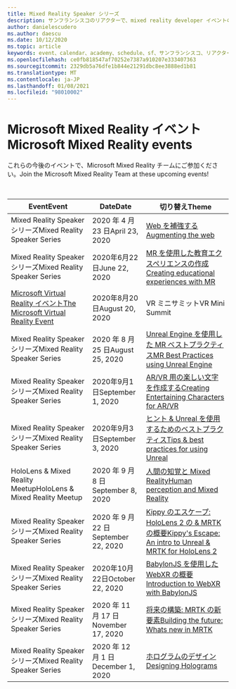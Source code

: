 ```yaml
---
title: Mixed Reality Speaker シリーズ
description: サンフランシスコのリアクターで、mixed reality developer イベントのカレンダーを使用して最新の状態に保ちます。
author: danielescudero
ms.author: daescu
ms.date: 10/12/2020
ms.topic: article
keywords: event、calendar、academy、schedule、sf、サンフランシスコ、リアクター
ms.openlocfilehash: ce0fb818547af70252e7387a910207e333407363
ms.sourcegitcommit: 2329db5a76dfe1b844e21291dbc8ee3888ed1b81
ms.translationtype: MT
ms.contentlocale: ja-JP
ms.lasthandoff: 01/08/2021
ms.locfileid: "98010002"
---
```

# <a name="microsoft-mixed-reality-events"></a><span data-ttu-id="85ce0-104">Microsoft Mixed Reality イベント</span><span class="sxs-lookup"><span data-stu-id="85ce0-104">Microsoft Mixed Reality events</span></span>

<span data-ttu-id="85ce0-105">これらの今後のイベントで、Microsoft Mixed Reality チームにご参加ください。</span><span class="sxs-lookup"><span data-stu-id="85ce0-105">Join the Microsoft Mixed Reality Team at these upcoming events!</span></span>

<br>

|<span data-ttu-id="85ce0-106">Event</span><span class="sxs-lookup"><span data-stu-id="85ce0-106">Event</span></span>|<span data-ttu-id="85ce0-107">Date</span><span class="sxs-lookup"><span data-stu-id="85ce0-107">Date</span></span>|<span data-ttu-id="85ce0-108">切り替え</span><span class="sxs-lookup"><span data-stu-id="85ce0-108">Theme</span></span>|
|-------------|-------------|-----|
| <span data-ttu-id="85ce0-109">Mixed Reality Speaker シリーズ</span><span class="sxs-lookup"><span data-stu-id="85ce0-109">Mixed Reality Speaker Series</span></span>|<span data-ttu-id="85ce0-110">2020 年 4 月 23 日</span><span class="sxs-lookup"><span data-stu-id="85ce0-110">April 23, 2020</span></span>|[<span data-ttu-id="85ce0-111">Web を補強する</span><span class="sxs-lookup"><span data-stu-id="85ce0-111">Augmenting the web</span></span>](https://channel9.msdn.com/Shows/Docs-Mixed-Reality/Augmenting-WebXR-Standards)|
| <span data-ttu-id="85ce0-112">Mixed Reality Speaker シリーズ</span><span class="sxs-lookup"><span data-stu-id="85ce0-112">Mixed Reality Speaker Series</span></span>|<span data-ttu-id="85ce0-113">2020年6月22日</span><span class="sxs-lookup"><span data-stu-id="85ce0-113">June 22, 2020</span></span>|[<span data-ttu-id="85ce0-114">MR を使用した教育エクスペリエンスの作成</span><span class="sxs-lookup"><span data-stu-id="85ce0-114">Creating educational experiences with MR</span></span>](https://channel9.msdn.com/Shows/Docs-Mixed-Reality/Educational-Experiences-in-MR)|
| [<span data-ttu-id="85ce0-115">Microsoft Virtual Reality イベント</span><span class="sxs-lookup"><span data-stu-id="85ce0-115">The Microsoft Virtual Reality Event</span></span>](https://www.meetup.com/hololens-mr/events/272364822/)|<span data-ttu-id="85ce0-116">2020年8月20日</span><span class="sxs-lookup"><span data-stu-id="85ce0-116">August 20, 2020</span></span>|<span data-ttu-id="85ce0-117">VR ミニサミット</span><span class="sxs-lookup"><span data-stu-id="85ce0-117">VR Mini Summit</span></span>|
| <span data-ttu-id="85ce0-118">Mixed Reality Speaker シリーズ</span><span class="sxs-lookup"><span data-stu-id="85ce0-118">Mixed Reality Speaker Series</span></span>|<span data-ttu-id="85ce0-119">2020 年 8 月 25 日</span><span class="sxs-lookup"><span data-stu-id="85ce0-119">August 25, 2020</span></span>|[<span data-ttu-id="85ce0-120">Unreal Engine を使用した MR ベストプラクティス</span><span class="sxs-lookup"><span data-stu-id="85ce0-120">MR Best Practices using Unreal Engine</span></span>](https://channel9.msdn.com/Shows/Docs-Mixed-Reality/Tips-and-Best-Practices-for-using-UE4-in-MR)|
| <span data-ttu-id="85ce0-121">Mixed Reality Speaker シリーズ</span><span class="sxs-lookup"><span data-stu-id="85ce0-121">Mixed Reality Speaker Series</span></span>|<span data-ttu-id="85ce0-122">2020年9月1日</span><span class="sxs-lookup"><span data-stu-id="85ce0-122">September 1, 2020</span></span>|[<span data-ttu-id="85ce0-123">AR/VR 用の楽しい文字を作成する</span><span class="sxs-lookup"><span data-stu-id="85ce0-123">Creating Entertaining Characters for AR/VR</span></span>](https://channel9.msdn.com/Shows/Docs-Mixed-Reality/Creating-Entertaining-Characters-for-Mixed-Reality)|
| <span data-ttu-id="85ce0-124">Mixed Reality Speaker シリーズ</span><span class="sxs-lookup"><span data-stu-id="85ce0-124">Mixed Reality Speaker Series</span></span>|<span data-ttu-id="85ce0-125">2020年9月3日</span><span class="sxs-lookup"><span data-stu-id="85ce0-125">September 3, 2020</span></span>|[<span data-ttu-id="85ce0-126">ヒント & Unreal を使用するためのベストプラクティス</span><span class="sxs-lookup"><span data-stu-id="85ce0-126">Tips & best practices for using Unreal</span></span>](https://channel9.msdn.com/Shows/Docs-Mixed-Reality/Tips-and-Best-Practices-for-using-UE4-in-MR)|
| <span data-ttu-id="85ce0-127">HoloLens & Mixed Reality Meetup</span><span class="sxs-lookup"><span data-stu-id="85ce0-127">HoloLens & Mixed Reality Meetup</span></span>|<span data-ttu-id="85ce0-128">2020 年 9 月 8 日</span><span class="sxs-lookup"><span data-stu-id="85ce0-128">September 8, 2020</span></span>|[<span data-ttu-id="85ce0-129">人間の知覚と Mixed Reality</span><span class="sxs-lookup"><span data-stu-id="85ce0-129">Human perception and Mixed Reality</span></span>](https://channel9.msdn.com/Shows/Docs-Mixed-Reality/Human-Perception-and-Mixed-Reality)|
| <span data-ttu-id="85ce0-130">Mixed Reality Speaker シリーズ</span><span class="sxs-lookup"><span data-stu-id="85ce0-130">Mixed Reality Speaker Series</span></span>|<span data-ttu-id="85ce0-131">2020 年 9 月 22 日</span><span class="sxs-lookup"><span data-stu-id="85ce0-131">September 22, 2020</span></span>|[<span data-ttu-id="85ce0-132">Kippy のエスケープ: HoloLens 2 の & MRTK の概要</span><span class="sxs-lookup"><span data-stu-id="85ce0-132">Kippy's Escape: An intro to Unreal & MRTK for HoloLens 2</span></span>]()|
| <span data-ttu-id="85ce0-133">Mixed Reality Speaker シリーズ</span><span class="sxs-lookup"><span data-stu-id="85ce0-133">Mixed Reality Speaker Series</span></span>|<span data-ttu-id="85ce0-134">2020年10月22日</span><span class="sxs-lookup"><span data-stu-id="85ce0-134">October 22, 2020</span></span>|[<span data-ttu-id="85ce0-135">BabylonJS を使用した WebXR の概要</span><span class="sxs-lookup"><span data-stu-id="85ce0-135">Introduction to WebXR with BabylonJS</span></span>](https://channel9.msdn.com/Shows/Docs-Mixed-Reality/Adding-Augmented-Reality-to-your-Typescript-Project)|
| <span data-ttu-id="85ce0-136">Mixed Reality Speaker シリーズ</span><span class="sxs-lookup"><span data-stu-id="85ce0-136">Mixed Reality Speaker Series</span></span>|<span data-ttu-id="85ce0-137">2020 年 11 月 17 日</span><span class="sxs-lookup"><span data-stu-id="85ce0-137">November 17, 2020</span></span>|[<span data-ttu-id="85ce0-138">将来の構築: MRTK の新要素</span><span class="sxs-lookup"><span data-stu-id="85ce0-138">Building the future: Whats new in MRTK</span></span>](https://channel9.msdn.com/Shows/Docs-Mixed-Reality/Building-the-Future-Whats-New-in-the-Mixed-Reality-Toolkit)|
| <span data-ttu-id="85ce0-139">Mixed Reality Speaker シリーズ</span><span class="sxs-lookup"><span data-stu-id="85ce0-139">Mixed Reality Speaker Series</span></span>|<span data-ttu-id="85ce0-140">2020 年 12 月 1 日</span><span class="sxs-lookup"><span data-stu-id="85ce0-140">December 1, 2020</span></span>|[<span data-ttu-id="85ce0-141">ホログラムのデザイン</span><span class="sxs-lookup"><span data-stu-id="85ce0-141">Designing Holograms</span></span>]()|